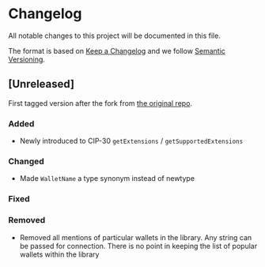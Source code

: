 # Changelog

All notable changes to this project will be documented in this file.

The format is based on [Keep a Changelog](https://keepachangelog.com/en/1.0.0/) and we follow [Semantic Versioning](https://semver.org/spec/v2.0.0.html).

## [Unreleased]

First tagged version after the fork from [the original repo](https://github.com/anton-k/purescript-cip30/).

### Added

- Newly introduced to CIP-30 `getExtensions` / `getSupportedExtensions`

### Changed

- Made `WalletName` a type synonym instead of newtype

### Fixed

### Removed

- Removed all mentions of particular wallets in the library. Any string can be passed for connection. There is no point in keeping the list of popular wallets within the library
